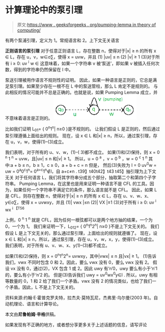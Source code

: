 # 计算理论中的泵引理

> 原文:[https://www . geeksforgeeks . org/pumping-lemma in theory of computing/](https://www.geeksforgeeks.org/pumping-lemma-in-theory-of-computation/)

有两个泵浦引理，定义为
1。常规语言和
2。上下文无关语言

**正则语言的泵引理**
对于任意正则语言 L，存在整数 n，使得对于|x| ≥ n 的所有 x ∈ L，存在 u，v，w∈σ∑，使得 x = uvw，并且
(1) |uv| ≤ n
(2) |v| ≥ 1
(3)对于所有 i ≥ 0: uv <sup>i</sup> w ∈ 这意味着，如果一个字符串 v 被‘泵送’，即如果 v 被插入任何次数，得到的字符串仍然保留在 l 中。

泵送引理被用作语言不规则性的证明。 因此，如果一种语言是正则的，它总是满足泵引理。如果至少存在一根不在 L 中的泵送管柱，那么 L 肯定不是规则的。
与此相反的情况可能并不总是正确的。也就是说，如果 Pumping Lemma 成立，并不意味着语言是正则的。
[![p1](img/acccce25c46d3b423b967970985d0ad6.png)](https://media.geeksforgeeks.org/wp-content/cdn-uploads/gq/2016/03/p1.png)

比如我们证明 L<sub>01</sub>= { 0<sup>n</sup>1<sup>n</sup>| n≥0 }是不规则的。
让我们假设 L 是正则的，然后通过泵引理遵循上面给出的规则。
现在，设 x ∈ L 和|x| ≥ n，所以，通过泵引理，存在 u，v，w，使得(1)–(3)成立。

我们表明，对于所有的 u、v、w，(1)–( 3)都不成立。
如果(1)和(2)保持，则 x = 0 <sup>n</sup> 1 <sup>n</sup> = uvw，且|uv| ≤ n 和|v| ≥ 1。
所以，u = 0 <sup>a</sup> ，v = 0 <sup>b</sup> ，w = 0 <sup>c</sup> 1 <sup>n</sup> 其中:a + b ≤ n，b ≥ 1，c ≥ 0，a + b + c = n
但是， 然后(3)失败为 I = 0
uv<sup>0</sup>w = uw = 0<sup>a</sup>0<sup>c</sup>1<sup>n</sup>= 0<sup>a+c</sup>1<sup>n</sup>∉l，自 a+c≠n .
t39】t40t42】t43
t45】抽引理为上下文无关 对于任何语言 L，我们将其字符串分成五个部分，抽取第二个和第四个子字符串。
Pumping Lemma，在这里也是用来证明一种语言不是 CFL 的工具。因为，如果任何一个字符串不满足它的条件，那么语言就不是 CFL。
因此，如果 L 是 CFL，则存在整数 n，使得对于|x| ≥ n 的所有 x ∈ L，存在 u、v、w、x、y∈σ∑，使得 x = uvwxy，并且
(1)| vwx |≤n
(2)| VX |≥1
(3)对于所有 i ≥ 0: uv <sup>i</sup> wx <sup>i 【T56</sup>

上例，0 <sup>n</sup> 1 <sup>n</sup> 就是 CFL，因为任何一根弦都可以是两个地方抽的结果，一个为 0，一个为 1。
我们来证明一下，L<sub>012</sub>= { 0<sup>n</sup>1<sup>n</sup>2<sup>n</sup>| n≥0 }不是上下文无关的。
我们假设 L 是上下文无关的，那么通过泵引理，上面给出的规则就遵循了。
现在，设 x ∈ L 和|x| ≥ n，所以，通过泵引理，存在 u，v，w，x，y，使得(1)–(3)成立。
我们表明，对于所有 u、v、w、x、y(1)–(3)都不成立。

如果(1)和(2)保持，则 x = 0<sup>n</sup>1<sup>n</sup>2<sup>n</sup>= uvwxy，其中|vwx| ≤ n 且|vx| ≥ 1。
(1)告诉我们，vwx 不同时包含 0 和 2。因此，要么 vwx 没有 0，要么 vwx 没有 2。
假设 vx 没有 0，通过(2)，VX 包含 1 或 2。因此 uwy 有‘n’0，uwy 要么有小于‘n’1 的，要么有小于‘n’2 的。
但是(3)告诉我们 uwy = uv<sup>0</sup>wx<sup>0</sup>y∈l .
所以，uwy 有相等数量的 0，1 和 2 给了我们一个矛盾。vwx 没有 2 的情况类似，也给了我们一个矛盾。因此，L 不是上下文无关的。

资料来源:约翰·E·霍普克罗夫特，拉杰夫·莫特瓦尼，杰弗里·乌尔曼(2003 年)。自动机理论、语言和计算导论。

本文由**尼鲁帕姆·辛格**供稿。

如果发现有不正确的地方，或者想分享更多关于上述话题的信息，请写评论